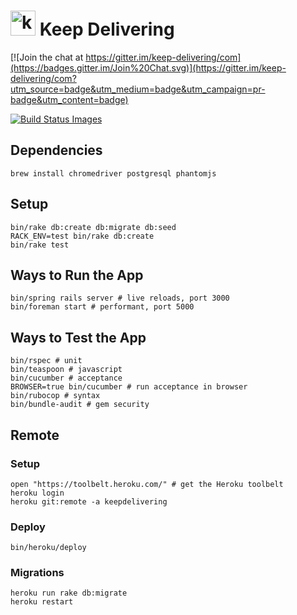 <h1>
  <img height="40" alt="keep-delivering" src="https://cloud.githubusercontent.com/assets/96204/10121548/71f8f330-64b7-11e5-8586-f700fb2d3938.png" />
  Keep Delivering
</h1>

[![Join the chat at https://gitter.im/keep-delivering/com](https://badges.gitter.im/Join%20Chat.svg)](https://gitter.im/keep-delivering/com?utm_source=badge&utm_medium=badge&utm_campaign=pr-badge&utm_content=badge)

<a href="https://travis-ci.org/keep-delivering/com/builds" target="_blank">
  <img title="Build Status Images" src="https://travis-ci.org/keep-delivering/com.svg">
</a>

## Dependencies

```
brew install chromedriver postgresql phantomjs
```

## Setup

```
bin/rake db:create db:migrate db:seed
RACK_ENV=test bin/rake db:create
bin/rake test
```

## Ways to Run the App

```
bin/spring rails server # live reloads, port 3000
bin/foreman start # performant, port 5000
```

## Ways to Test the App

```
bin/rspec # unit
bin/teaspoon # javascript
bin/cucumber # acceptance
BROWSER=true bin/cucumber # run acceptance in browser
bin/rubocop # syntax
bin/bundle-audit # gem security
```

## Remote

### Setup

```
open "https://toolbelt.heroku.com/" # get the Heroku toolbelt
heroku login
heroku git:remote -a keepdelivering
```

### Deploy

```
bin/heroku/deploy
```

### Migrations

```
heroku run rake db:migrate
heroku restart
```
